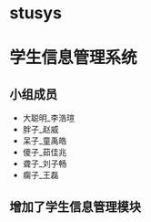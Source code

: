 # stusys

# 学生信息管理系统

 小组成员
-----------
* 大聪明_李浩瑄 
* 胖子_赵威 
* 呆子_童禹皓 
* 傻子_茹佳兆 
* 聋子_刘子畅 
* 瘸子_王磊
        
## 增加了学生信息管理模块

